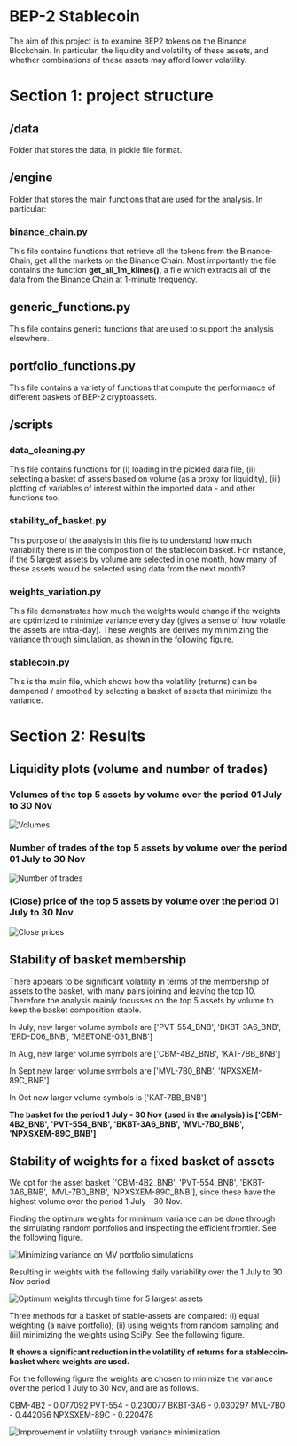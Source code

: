 # BEP-2 Stablecoin

The aim of this project is to examine BEP2 tokens on the Binance Blockchain.
In particular, the liquidity and volatility of these assets, and whether combinations of these assets may afford lower volatility. 

# Section 1: project structure

## /data

Folder that stores the data, in pickle file format.

## /engine

Folder that stores the main functions that are used for the analysis. In particular:

### binance_chain.py

This file contains functions that retrieve all the tokens from the Binance-Chain, get all the markets on the Binance Chain.
Most importantly the file contains the function **get_all_1m_klines()**, a file which extracts all of the data from the Binance Chain at 1-minute frequency. 

## generic_functions.py

This file contains generic functions that are used to support the analysis elsewhere. 

## portfolio_functions.py

This file contains a variety of functions that compute the performance of different baskets of BEP-2 cryptoassets.

## **/scripts**

### data_cleaning.py

This file contains functions for (i) loading in the pickled data file, (ii) selecting a basket of assets based on volume (as a proxy for liquidity), (iii) plotting of variables of interest within the imported data - and other functions too. 

### stability_of_basket.py

This purpose of the analysis in this file is to understand how much variability there is in the composition of the stablecoin basket.
For instance, if the 5 largest assets by volume are selected in one month, how many of these assets would be selected using data from the next month?


### weights_variation.py

This file demonstrates how much the weights would change if the weights are optimized to minimize variance every day (gives a sense of how volatile the assets are intra-day).
These weights are derives my minimizing the variance through simulation, as shown in the following figure. 

### stablecoin.py

This is the main file, which shows how the volatility (returns) can be dampened / smoothed by selecting a basket of assets that minimize the variance. 

# Section 2: Results

## Liquidity plots (volume and number of trades)

### Volumes of the top 5 assets by volume over the period 01 July to 30 Nov

![Volumes](figs/Figure_volumes.png)

### Number of trades of the top 5 assets by volume over the period 01 July to 30 Nov

![Number of trades](figs/Figure_numtrades.png)

### (Close) price of the top 5 assets by volume over the period 01 July to 30 Nov

![Close prices](figs/Figure_close.png)

## Stability of basket membership

There appears to be significant volatility in terms of the membership of assets to the basket, with many pairs joining and leaving the top 10. Therefore the analysis mainly focusses on the top 5 assets by volume to keep the basket composition stable.

In July, new larger volume symbols are ['PVT-554_BNB', 'BKBT-3A6_BNB', 'ERD-D06_BNB', 'MEETONE-031_BNB']

In Aug, new larger volume symbols are ['CBM-4B2_BNB', 'KAT-7BB_BNB']

In Sept new larger volume symbols are ['MVL-7B0_BNB', 'NPXSXEM-89C_BNB']

In Oct new larger volume symbols is ['KAT-7BB_BNB']

**The basket for the period 1 July - 30 Nov (used in the analysis) is ['CBM-4B2_BNB', 'PVT-554_BNB', 'BKBT-3A6_BNB', 'MVL-7B0_BNB', 'NPXSXEM-89C_BNB']**

## Stability of weights for a fixed basket of assets

We opt for the asset basket ['CBM-4B2_BNB', 'PVT-554_BNB', 'BKBT-3A6_BNB', 'MVL-7B0_BNB', 'NPXSXEM-89C_BNB'], since these have the highest volume over the period 1 July - 30 Nov.

Finding the optimum weights for minimum variance can be done through the simulating random portfolios and inspecting the efficient frontier.
See the following figure.  

![Minimizing variance on MV portfolio simulations](figs/Figure_1.png)

Resulting in weights with the following daily variability over the 1 July to 30 Nov period.

![Optimum weights through time for 5 largest assets](figs/Figure_2.png)



Three methods for a basket of stable-assets are compared: (i) equal weighting (a naive portfolio); (ii) using weights from random sampling and (iii) minimizing the weights using SciPy. 
See the following figure.

**It shows a significant reduction in the volatility of returns for a stablecoin-basket where weights are used.**

For the following figure the weights are chosen to minimize the variance over the period 1 July to 30 Nov, and are as follows. 

CBM-4B2 - 0.077092
PVT-554 - 0.230077
BKBT-3A6 - 0.030297
MVL-7B0 - 0.442056
NPXSXEM-89C - 0.220478

![Improvement in volatility through variance minimization](figs/Figure_3.png)

